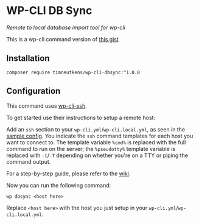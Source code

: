 # WP-CLI DB Sync
*Remote to local database import tool for wp-cli*

This is a wp-cli command version of [this gist](https://gist.github.com/timneutkens/32c9bcd7d8576e663958ed4b1389c1dc)

## Installation
`composer require timneutkens/wp-cli-dbsync:^1.0.0`

## Configuration
This command uses [wp-cli-ssh](https://github.com/xwp/wp-cli-ssh).

To get started use their instructions to setup a remote host:

Add an `ssh` section to your `wp-cli.yml`/`wp-cli.local.yml`, as seen in the [sample config](wp-cli.sample.yml).
You indicate the `ssh` command templates for each host you want to connect to. The template variable `%cmd%` is 
replaced with the full command to run on the server; the `%pseudotty%` template variable is replaced 
with `-t`/`-T` depending on whether you're on a TTY or piping the command output.

For a step-by-step guide, please refer to the [wiki](https://github.com/x-team/wp-cli-ssh/wiki/Configuring-the-plugin).


Now you can run the following command:

`wp dbsync <host here>`

Replace `<host here>` with the host you just setup in your `wp-cli.yml`/`wp-cli.local.yml`.
